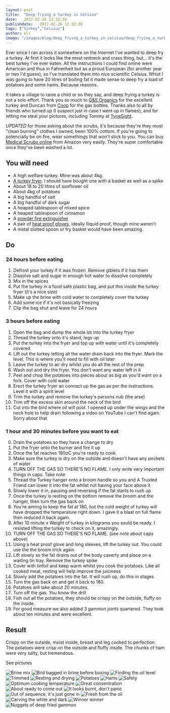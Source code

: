 ```yaml
---
layout: post
title:  "Deep frying a turkey in Celsius"
date:   2017-02-26 12:32:30
publishdate:   2017-02-26 12:32:30
tags: ["turkey","Celsius"]
author: oli
image: "/images/blog/deep_frying_a_turkey_in_celsius/deep_frying_a_turkey_in_celsius_14.jpg"
---
```


Ever since I ran across it somewhere on the Internet I've wanted to deep fry a turkey.  At first it looks like the most redneck and crass thing, but... it's the best turkey  I've ever eaten.  All the instructions I could find online were American and thus in Fahrenheit but as a proud European (for another year or two I'd guess), so I've translated them into nice scientific Celsius.  Whist I was going to have 20 litres of boiling fat it made sense to deep fry a load of potatoes and some hams.  Because reasons.

It takes a village to raise a child or so they say, and deep frying a turkey is not a solo effort.  Thank you so much to [G&S Organics](http://www.gandsorganics.com/) for the excellent turkey and Duncan from [Coop](http://www.coopchicken.co.uk/) for the gas bottles.  Thanks also to all by friends who turned up (I suspect just in case I went up in flames), and for letting me steal your pictures, including Tommy at [TyneSight](http://www.tynesight.co.uk/).

*UPDATED* for those asking about the scrubs, it's because they're they most "clean burning" clothes I owned, been 100% cottom.  If you're going to potencially be on fire, wear somethings that won't stick to you.  You can buy [Medical Scrubs online](http://amzn.to/2lpYUxc) from Amazon very easily.  They're super comfortable once they've been washed a lot.

## You will need

* A high welfare turkey.  Mine was about 4kg.
* [A turkey fryer](http://amzn.to/2lcP4h6).  I should have bought one with a basket as well as a spike
* About 18 to 20 litres of sunflower oil
* About 4kg of potatoes
* A big handful of salt
* A big handful of dark sugar
* A heaped tablespoon of mixed spice
* A heaped tablespoon of cinnamon
* A [powder fire extinguisher](http://amzn.to/2kZqoxh)
* A pair of [heat proof gloves](http://amzn.to/2lng3Hz), ideally lliquid proof, though mine weren't
* A metal slotted spoon or fry basket would have been amazing.

## Do


### 24 hours before eating

1. Defrost your turkey if it was frozen.  Remove giblets if it has them
2. Dissolve salt and sugar in enough hot water to dissolve completely
3. Mix in the spices
4. Put the turkey in a food safe plastic bag, and put this inside the turkey fryer (it's a nice size)
5. Make up the brine with cold water to completely cover the turkey
6. Add some ice if it's not basically freezing
7. Clip the bag shut and leave for 24 hours

### 3 hours before eating

1. Open the bag and dump the whole lot into the turkey fryer
2. Thread the turkey onto it's stand, legs up
3. Put the turkey into the fryer and top up with water until it's completely covered
4. Lift out the turkey letting all the water drain back into the fryer.  Mark the level. This is where you'll need to fill with oil later
5. Leave the turkey to air dry whilst you do all the rest of the prep
6. Wash out and dry the fryer.  You don't want any water left in it
7. Peel and chop the potatoes into pieces about as big as you'd want on a fork. Cover with cold water
8. Erect the turkey fryer an connect up the gas as per the instructions.  Level it with a spirit level
9. Trim the turkey and remove the turkey's parsons nub (the arse)
10. Trim off the excess skin around the neck of the bird
11. Cut into the bird where oil will pool.  I opened up under the wings and the neck hole to help drain following a video on YouTube I can't find again. Sorry about that

### 1 hour and 30 minutes before you want to eat

0. Drain the potatoes so they have a change to dry
1. Put the fryer onto the burner and fire it up
2. Once the fat reaches 180oC you're ready to cook
3. Make sure the turkey is dry on the outside and doesn't have any pockets of water
4. TURN OFF THE GAS SO THERE'S NO FLAME.  I only write very important things in caps. Take note
5. Thread the Turkey hanger onto a broom handle so you and A Trusted Friend can lower it into the fat whilst not having your face above it
6. Slowly lower it in, pausing and reversing if the fat starts to rush up
7. Once the turkey is resting on the bottom remove the broom and the hanger, then turn the gas back on
8. You're aiming to keep the fat at 180, but the cold weight of turkey will have dropped the temperature right down.  I gave it a blast on full flame then reduced it back again.  
9. After 10 minute x Weight of turkey in kilograms you sould be ready.  I resisted lifting the turkey to check on it, amazingly.
10. TURN OFF THE GAS SO THERE'S NO FLAME. (see note about caps above)
11. Using a heat proof glove and long sleeves, lift the turkey out.  You could use the the broom trick again
12. Lift slowly so the fat drains out of the body caverty and place on a waiting tin tray. Remove the turkey spike
13. Cover with tinfoil and keep warm whilst you cook the potatoes.  Like all cooked meat, resting will help improve the juiciness
14. Slowly add the potatoes into the fat.  It will rush up, do this in stages
15. Turn the gas back on and get it back to 180.
16. Potatoes will take about 20 minutes.
17. Turn off the gas. You know the drill
18. Fish out all the potatoes,  they should be crispy on the outside, fluffy on the inside.
19. For good measure we also added 3 gammon joints quartered.  They took about ten minutes and were excellent.


## Result

Crispy on the outside, moist inside, breast and leg cooked to perfection.  The potatoes were crisp on the outside and fluffy inside.  The chunks of ham were very salty, but tremendous.

See pictures

![Brine mix](/images/blog/deep_frying_a_turkey_in_celsius/deep_frying_a_turkey_in_celsius_01.jpg)
![Bird bagged in brine before boxing](/images/blog/deep_frying_a_turkey_in_celsius/deep_frying_a_turkey_in_celsius_02.jpg)
![Finding the oil level](/images/blog/deep_frying_a_turkey_in_celsius/deep_frying_a_turkey_in_celsius_03.jpg)
![Trimmed](/images/blog/deep_frying_a_turkey_in_celsius/deep_frying_a_turkey_in_celsius_04.jpg)
![Resting and drying](/images/blog/deep_frying_a_turkey_in_celsius/deep_frying_a_turkey_in_celsius_05.jpg)
![Potatoes](/images/blog/deep_frying_a_turkey_in_celsius/deep_frying_a_turkey_in_celsius_06.jpg)
![Hams](/images/blog/deep_frying_a_turkey_in_celsius/deep_frying_a_turkey_in_celsius_07.jpg)
![Safety](/images/blog/deep_frying_a_turkey_in_celsius/deep_frying_a_turkey_in_celsius_08.jpg)
![Optimum cooking temperature](/images/blog/deep_frying_a_turkey_in_celsius/deep_frying_a_turkey_in_celsius_09.jpg)
![Great consentration](/images/blog/deep_frying_a_turkey_in_celsius/deep_frying_a_turkey_in_celsius_10.jpg)
![About ready to come out](/images/blog/deep_frying_a_turkey_in_celsius/deep_frying_a_turkey_in_celsius_11.jpg)
![It looks burnt, don't panic](/images/blog/deep_frying_a_turkey_in_celsius/deep_frying_a_turkey_in_celsius_12.jpg)
![Out of sequence, it's just gone in](/images/blog/deep_frying_a_turkey_in_celsius/deep_frying_a_turkey_in_celsius_13.jpg)
![Fresh from the oil](/images/blog/deep_frying_a_turkey_in_celsius/deep_frying_a_turkey_in_celsius_14.jpg)
![Carving the white and dark](/images/blog/deep_frying_a_turkey_in_celsius/deep_frying_a_turkey_in_celsius_15.jpg)
![Winner winner](/images/blog/deep_frying_a_turkey_in_celsius/deep_frying_a_turkey_in_celsius_16.jpg)
![Nuggets of deep fried gammon](/images/blog/deep_frying_a_turkey_in_celsius/deep_frying_a_turkey_in_celsius_17.jpg)
